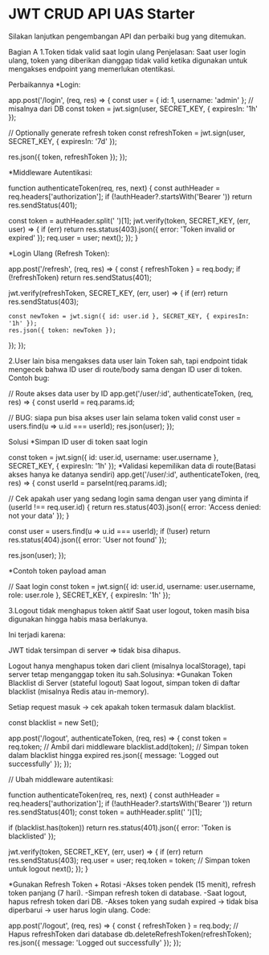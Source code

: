 # JWT CRUD API UAS Starter

Silakan lanjutkan pengembangan API dan perbaiki bug yang ditemukan.

Bagian A
1.Token tidak valid saat login ulang
Penjelasan: Saat user login ulang, token yang diberikan dianggap tidak valid ketika digunakan untuk mengakses endpoint yang memerlukan otentikasi.

Perbaikannya
*Login:

app.post('/login', (req, res) => {
  const user = { id: 1, username: 'admin' }; // misalnya dari DB
  const token = jwt.sign(user, SECRET_KEY, { expiresIn: '1h' });

  // Optionally generate refresh token
  const refreshToken = jwt.sign(user, SECRET_KEY, { expiresIn: '7d' });

  res.json({ token, refreshToken });
});

*Middleware Autentikasi:

function authenticateToken(req, res, next) {
  const authHeader = req.headers['authorization'];
  if (!authHeader?.startsWith('Bearer ')) return res.sendStatus(401);

  const token = authHeader.split(' ')[1];
  jwt.verify(token, SECRET_KEY, (err, user) => {
    if (err) return res.status(403).json({ error: 'Token invalid or expired' });
    req.user = user;
    next();
  });
}

*Login Ulang (Refresh Token):

app.post('/refresh', (req, res) => {
  const { refreshToken } = req.body;
  if (!refreshToken) return res.sendStatus(401);

  jwt.verify(refreshToken, SECRET_KEY, (err, user) => {
    if (err) return res.sendStatus(403);

    const newToken = jwt.sign({ id: user.id }, SECRET_KEY, { expiresIn: '1h' });
    res.json({ token: newToken });
  });
});

2.User lain bisa mengakses data user lain
Token sah, tapi endpoint tidak mengecek bahwa ID user di route/body sama dengan ID user di token.
Contoh bug:

// Route akses data user by ID
app.get('/user/:id', authenticateToken, (req, res) => {
  const userId = req.params.id;

  // BUG: siapa pun bisa akses user lain selama token valid
  const user = users.find(u => u.id === userId);
  res.json(user);
});

Solusi
*Simpan ID user di token saat login

const token = jwt.sign({ id: user.id, username: user.username }, SECRET_KEY, { expiresIn: '1h' });
*Validasi kepemilikan data di route(Batasi akses hanya ke datanya sendiri)
app.get('/user/:id', authenticateToken, (req, res) => {
  const userId = parseInt(req.params.id);
  
  // Cek apakah user yang sedang login sama dengan user yang diminta
  if (userId !== req.user.id) {
    return res.status(403).json({ error: 'Access denied: not your data' });
  }

  const user = users.find(u => u.id === userId);
  if (!user) return res.status(404).json({ error: 'User not found' });

  res.json(user);
});

*Contoh token payload aman

// Saat login
const token = jwt.sign({
  id: user.id,
  username: user.username,
  role: user.role
}, SECRET_KEY, { expiresIn: '1h' });

3.Logout tidak menghapus token aktif
Saat user logout, token masih bisa digunakan hingga habis masa berlakunya.

Ini terjadi karena:

JWT tidak tersimpan di server ⇒ tidak bisa dihapus.

Logout hanya menghapus token dari client (misalnya localStorage), tapi server tetap menganggap token itu sah.Solusinya:
*Gunakan Token Blacklist di Server (stateful logout)
Saat logout, simpan token di daftar blacklist (misalnya Redis atau in-memory).

Setiap request masuk → cek apakah token termasuk dalam blacklist.

const blacklist = new Set();

app.post('/logout', authenticateToken, (req, res) => {
  const token = req.token; // Ambil dari middleware
  blacklist.add(token); // Simpan token dalam blacklist hingga expired
  res.json({ message: 'Logged out successfully' });
});

// Ubah middleware autentikasi:

function authenticateToken(req, res, next) {
  const authHeader = req.headers['authorization'];
  if (!authHeader?.startsWith('Bearer ')) return res.sendStatus(401);
  const token = authHeader.split(' ')[1];

  if (blacklist.has(token)) return res.status(401).json({ error: 'Token is blacklisted' });

  jwt.verify(token, SECRET_KEY, (err, user) => {
    if (err) return res.sendStatus(403);
    req.user = user;
    req.token = token; // Simpan token untuk logout
    next();
  });
}

*Gunakan Refresh Token + Rotasi
-Akses token pendek (15 menit), refresh token panjang (7 hari).
-Simpan refresh token di database.
-Saat logout, hapus refresh token dari DB.
-Akses token yang sudah expired → tidak bisa diperbarui → user harus login ulang.
Code:

app.post('/logout', (req, res) => {
  const { refreshToken } = req.body;
  // Hapus refreshToken dari database
  db.deleteRefreshToken(refreshToken);
  res.json({ message: 'Logged out successfully' });
});


